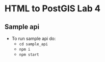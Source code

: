 # HTML to PostGIS Lab 4

## Sample api
* To run sample api do:
  * `cd sample_api`
  * `npm i`
  * `npm start`

